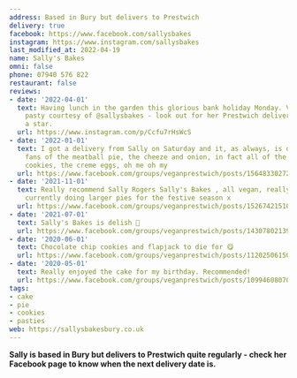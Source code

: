 ```yaml
---
address: Based in Bury but delivers to Prestwich
delivery: true
facebook: https://www.facebook.com/sallysbakes
instagram: https://www.instagram.com/sallysbakes
last_modified_at: 2022-04-19
name: Sally's Bakes
omni: false
phone: 07940 576 822
restaurant: false
reviews:
- date: '2022-04-01'
  text: Having lunch in the garden this glorious bank holiday Monday. Vegan pie and
    pasty courtesy of @sallysbakes - look out for her Prestwich delivery days, she’s
    a star.
  url: https://www.instagram.com/p/Ccfu7rHsWcS
- date: '2022-01-01'
  text: I got a delivery from Sally on Saturday and it, as always, is delicious. Big
    fans of the meatball pie, the cheeze and onion, in fact all of the pies, the ginger
    cookies, the creme eggs, oh me oh my
  url: https://www.facebook.com/groups/veganprestwich/posts/1564833027227441/?comment_id=1569523950091682
- date: '2021-11-01'
  text: Really recommend Sally Rogers Sally's Bakes , all vegan, really tasty, and
    currently doing larger pies for the festive season x
  url: https://www.facebook.com/groups/veganprestwich/posts/1526742151036529/
- date: '2021-07-01'
  text: Sally's Bakes is delish 🧡
  url: https://www.facebook.com/groups/veganprestwich/posts/1430780213966057/?comment_id=1431623530548392
- date: '2020-06-01'
  text: Chocolate chip cookies and flapjack to die for 😋
  url: https://www.facebook.com/groups/veganprestwich/posts/1120250615019020/?comment_id=1126323901078358
- date: '2020-05-01'
  text: Really enjoyed the cake for my birthday. Recommended!
  url: https://www.facebook.com/groups/veganprestwich/posts/1099460807098001/?comment_id=1099462730431142
tags:
- cake
- pie
- cookies
- pasties
web: https://sallysbakesbury.co.uk
---
```

**Sally is based in Bury but delivers to Prestwich quite regularly - check her Facebook page to know when the next delivery date is.**
